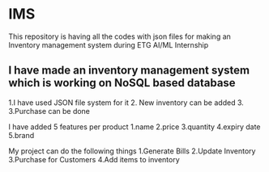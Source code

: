 # IMS
This repository is having all the codes with json files for making an Inventory management system during ETG AI/ML Internship

## I have made an inventory management system which is working on NoSQL based database
1.I have used JSON file system for it
2. New inventory can be added
3. 3.Purchase can be done

I have added 5 features per product
1.name
2.price
3.quantity
4.expiry date
5.brand

My project can do the following things
1.Generate Bills
2.Update Inventory
3.Purchase for Customers
4.Add items to inventory
